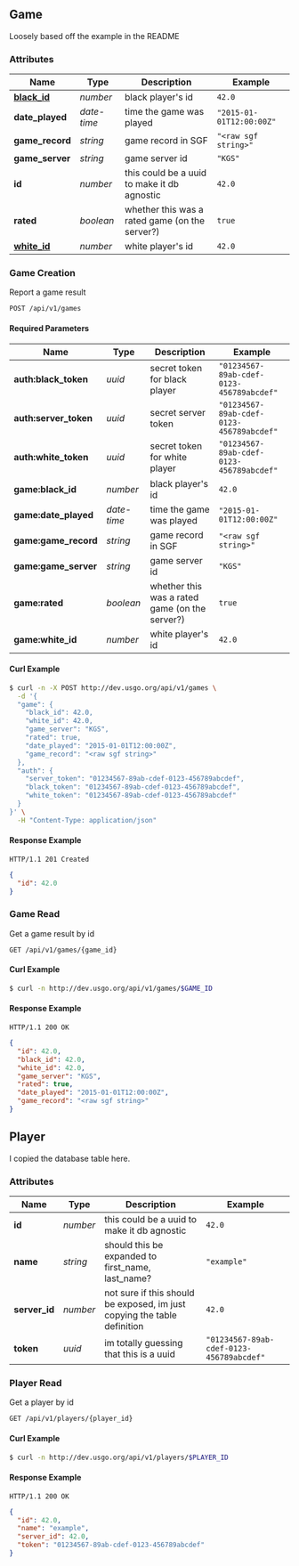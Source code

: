 ## <a name="resource-game">Game</a>


Loosely based off the example in the README

### Attributes

| Name | Type | Description | Example |
| ------- | ------- | ------- | ------- |
| **[black_id](#resource-player)** | *number* | black player's id | `42.0` |
| **date_played** | *date-time* | time the game was played | `"2015-01-01T12:00:00Z"` |
| **game_record** | *string* | game record in SGF | `"<raw sgf string>"` |
| **game_server** | *string* | game server id | `"KGS"` |
| **id** | *number* | this could be a uuid to make it db agnostic | `42.0` |
| **rated** | *boolean* | whether this was a rated game (on the server?) | `true` |
| **[white_id](#resource-player)** | *number* | white player's id | `42.0` |

### Game Creation

Report a game result

```
POST /api/v1/games
```

#### Required Parameters

| Name | Type | Description | Example |
| ------- | ------- | ------- | ------- |
| **auth:black_token** | *uuid* | secret token for black player | `"01234567-89ab-cdef-0123-456789abcdef"` |
| **auth:server_token** | *uuid* | secret server token | `"01234567-89ab-cdef-0123-456789abcdef"` |
| **auth:white_token** | *uuid* | secret token for white player | `"01234567-89ab-cdef-0123-456789abcdef"` |
| **game:black_id** | *number* | black player's id | `42.0` |
| **game:date_played** | *date-time* | time the game was played | `"2015-01-01T12:00:00Z"` |
| **game:game_record** | *string* | game record in SGF | `"<raw sgf string>"` |
| **game:game_server** | *string* | game server id | `"KGS"` |
| **game:rated** | *boolean* | whether this was a rated game (on the server?) | `true` |
| **game:white_id** | *number* | white player's id | `42.0` |



#### Curl Example

```bash
$ curl -n -X POST http://dev.usgo.org/api/v1/games \
  -d '{
  "game": {
    "black_id": 42.0,
    "white_id": 42.0,
    "game_server": "KGS",
    "rated": true,
    "date_played": "2015-01-01T12:00:00Z",
    "game_record": "<raw sgf string>"
  },
  "auth": {
    "server_token": "01234567-89ab-cdef-0123-456789abcdef",
    "black_token": "01234567-89ab-cdef-0123-456789abcdef",
    "white_token": "01234567-89ab-cdef-0123-456789abcdef"
  }
}' \
  -H "Content-Type: application/json"
```


#### Response Example

```
HTTP/1.1 201 Created
```

```json
{
  "id": 42.0
}
```

### Game Read

Get a game result by id

```
GET /api/v1/games/{game_id}
```


#### Curl Example

```bash
$ curl -n http://dev.usgo.org/api/v1/games/$GAME_ID
```


#### Response Example

```
HTTP/1.1 200 OK
```

```json
{
  "id": 42.0,
  "black_id": 42.0,
  "white_id": 42.0,
  "game_server": "KGS",
  "rated": true,
  "date_played": "2015-01-01T12:00:00Z",
  "game_record": "<raw sgf string>"
}
```


## <a name="resource-player">Player</a>


I copied the database table here.

### Attributes

| Name | Type | Description | Example |
| ------- | ------- | ------- | ------- |
| **id** | *number* | this could be a uuid to make it db agnostic | `42.0` |
| **name** | *string* | should this be expanded to first_name, last_name? | `"example"` |
| **server_id** | *number* | not sure if this should be exposed, im just copying the table definition | `42.0` |
| **token** | *uuid* | im totally guessing that this is a uuid | `"01234567-89ab-cdef-0123-456789abcdef"` |

### Player Read

Get a player by id

```
GET /api/v1/players/{player_id}
```


#### Curl Example

```bash
$ curl -n http://dev.usgo.org/api/v1/players/$PLAYER_ID
```


#### Response Example

```
HTTP/1.1 200 OK
```

```json
{
  "id": 42.0,
  "name": "example",
  "server_id": 42.0,
  "token": "01234567-89ab-cdef-0123-456789abcdef"
}
```


